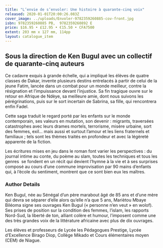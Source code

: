 ```yaml
---
title: "L’envie de s’envoler: Une histoire à quarante-cinq voix"
released: 2020-01-01T20:00:26.083Z
cover_image: ../uploads/Envoler-9782359260885-cov-front.jpg
isbn: 9782359260885 PB,  9782359260892 E
price: $16.95 • £12.95 • €15.50 • CFA7500
extent: 203 mm x 127 mm, 114pp
layout: catalogue_item
---
```

## Sous la direction de Ken Bugul avec un collectif de quarante-cinq auteurs

Ce cadavre exquis à grande échelle, qui a impliqué les élèves de quatre classes de Dakar, invente plusieurs destins entrelacés à partir de celui de la jeune Fatim, lancée dans un combat pour un monde meilleur, contre la résignation et l’impuissance devant l’injustice. Sa fin tragique ouvre sur le retour en Afrique de Ndèye, sa meilleure amie, dont nous suivons les pérégrinations, puis sur le sort incertain de Sabrina, sa fille, qui rencontrera enfin Fadel.

Cette saga traduit le regard porté par les enfants sur le monde contemporain, ses valeurs en mutation, son devenir : migrants, traversées catastrophes avec leurs drames mortels, terrorisme, misère urbaine, sort des femmes, exil… mais aussi et surtout l’amour et les liens fraternels et familiaux ; tels sont les thèmes traités en profondeur et avec la légèreté apparente de la fiction.

Les écritures mises en jeu dans le roman font varier les perspectives : du journal intime au conte, du poème au slam, toutes les techniques et tous les genres  se fondent en un récit qui devient l’hymne à la vie et à ses surprises composé au cours d’une commune improvisation par 90 mains d’enfants qui, à l’école du sentiment, montrent que ce sont bien eux les maîtres.

### Author Details

Ken Bugul, née au Sénégal d’un père marabout âgé de 85 ans et d’une mère qui devra se séparer d’elle alors qu’elle n’a que 5 ans, Mariètou Mbaye Biléoma signe ses ouvrages Ken Bugul (« personne n’en veut » en wolof). Ses prises de position sur la condition des femmes, l’islam, les rapports Nord-Sud, la liberté de ton, alliant colère et humour, l’imposent comme une des très grandes voix de la littérature africaine avec plus de dix ouvrages.

Les élèves et professeurs de Lycée les Pédagogues Prestige, Lycée d’Excellence Birago Diop, Collège Mikado et Cours élémentaires moyen (CEM) de Niague.
